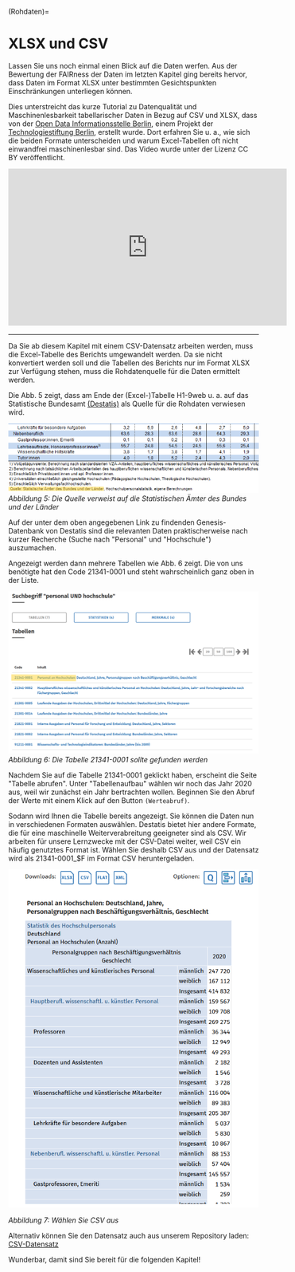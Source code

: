 (Rohdaten)=
# XLSX und CSV

Lassen Sie uns noch einmal einen Blick auf die Daten werfen. Aus der Bewertung der FAIRness der Daten im letzten Kapitel ging bereits hervor, dass Daten im Format XLSX unter bestimmten Gesichtspunkten Einschränkungen unterliegen können.

Dies unterstreicht das kurze Tutorial zu Datenqualität und Maschinenlesbarkeit tabellarischer Daten in Bezug auf CSV und XLSX, dass von der <a href="https://odis-berlin.de" target="_blank">Open Data Informationsstelle Berlin</a>, einem Projekt der <a href="https://www.technologiestiftung-berlin.de" target="_blank">Technologiestiftung Berlin</a>, erstellt wurde. Dort erfahren Sie u. a., wie sich die beiden Formate unterscheiden und warum Excel-Tabellen oft nicht einwandfrei maschinenlesbar sind. Das Video wurde unter der Lizenz CC BY veröffentlicht.  

<iframe width="560" height="315" src="https://www.youtube.com/embed/Nb_cLObVKho?si=cuM3HATsLLsvbk-h"
title="YouTube video player" frameborder="0"
allow="accelerometer; autoplay; clipboard-write; encrypted-media; gyroscope; picture-in-picture; web-share"
referrerpolicy="strict-origin-when-cross-origin" allowfullscreen>
</iframe>  


---


Da Sie ab diesem Kapitel mit einem CSV-Datensatz arbeiten werden, muss die Excel-Tabelle des Berichts umgewandelt werden. Da sie nicht konvertiert werden soll und die Tabellen des Berichts nur im Format XLSX zur Verfügung stehen, muss die Rohdatenquelle für die Daten ermittelt werden.  

Die Abb. 5 zeigt, dass am Ende der (Excel-)Tabelle H1-9web u. a. auf das Statistische Bundesamt <a href="https://www-genesis.destatis.de/genesis/online" target="_blank">(Destatis)</a> als Quelle für die Rohdaten verwiesen wird.

![Quellenangabe](_images/Quelle_Destatis2.PNG)
*Abbildung 5: Die Quelle verweist auf die Statistischen Ämter des Bundes und der Länder*  


Auf der unter dem oben angegebenen Link zu findenden Genesis-Datenbank von Destatis sind die relevanten Daten praktischerweise nach kurzer Recherche (Suche nach "Personal" und "Hochschule") auszumachen.  

Angezeigt werden dann mehrere Tabellen wie Abb. 6 zeigt. Die von uns benötigte hat den Code 21341-0001 und steht wahrscheinlich ganz oben in der Liste.

![Anzeige der Suchergebnisse](_images/Destatis_Suche2.png)
*Abbildung 6: Die Tabelle 21341-0001 sollte gefunden werden*  


Nachdem Sie auf die Tabelle 21341-0001 geklickt haben, erscheint die Seite "Tabelle abrufen". Unter "Tabellenaufbau" wählen wir noch das Jahr 2020 aus, weil wir zunächst ein Jahr bertrachten wollen. Beginnen Sie den Abruf der Werte mit einem Klick auf den Button `(Werteabruf)`.  

Sodann wird Ihnen die Tabelle bereits angezeigt. Sie können die Daten nun in verschiedenen Formaten auswählen. Destatis bietet hier andere Formate, die für eine maschinelle Weiterverabreitung geeigneter sind als CSV. Wir arbeiten für unsere Lernzwecke mit der CSV-Datei weiter, weil CSV ein häufig genutztes Format ist. 
Wählen Sie deshalb CSV aus und der Datensatz wird als 21341-0001_$F im Format CSV heruntergeladen.

![Anzeige der Tabelle](_images/Destatis_Abruf_2020.png)

*Abbildung 7: Wählen Sie CSV aus*  

Alternativ können Sie den Datensatz auch aus unserem Repository laden: [CSV-Datensatz](Data/21341-0001_F_2020.csv)


Wunderbar, damit sind Sie bereit für die folgenden Kapitel!
